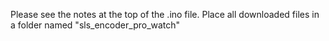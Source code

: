 Please see the notes at the top of the .ino file.
Place all downloaded files in a folder named "sls_encoder_pro_watch"
